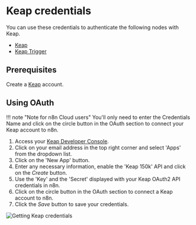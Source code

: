# Keap credentials

You can use these credentials to authenticate the following nodes with Keap.

- [Keap](/integrations/builtin/app-nodes/n8n-nodes-base.keap/)
- [Keap Trigger](/integrations/builtin/trigger-nodes/n8n-nodes-base.keaptrigger/)

## Prerequisites

Create a [Keap](https://keap.com/) account.

## Using OAuth

!!! note "Note for n8n Cloud users"
    You'll only need to enter the Credentials Name and click on the circle button in the OAuth section to connect your Keap account to n8n.


1. Access your [Keap Developer Console](https://keys.developer.keap.com/my-apps).
2. Click on your email address in the top right corner and select 'Apps' from the dropdown list.
3. Click on the 'New App' button.
4. Enter any necessary information, enable the 'Keap 150k' API and click on the *Create* button.
6. Use the 'Key' and the 'Secret' displayed with your Keap OAuth2 API credentials in n8n.
7. Click on the circle button in the OAuth section to connect a Keap account to n8n.
8. Click the *Save* button to save your credentials.

![Getting Keap credentials](/_images/integrations/builtin/credentials/keap/getting-oauth-credentials.gif)
